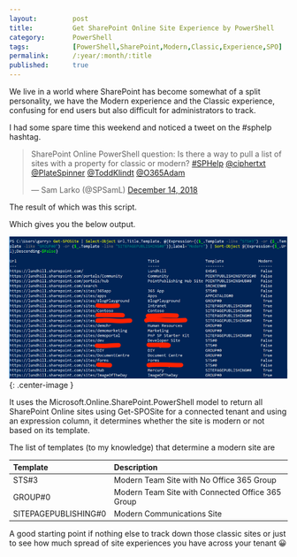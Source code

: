 ```yaml
---
layout:         post
title:          Get SharePoint Online Site Experience by PowerShell
category:       PowerShell
tags:           [PowerShell,SharePoint,Modern,Classic,Experience,SPO]
permalink:      /:year/:month/:title
published:      true
---
```


We live in a world where SharePoint has become somewhat of a split personality, we have the Modern experience and the Classic experience, confusing for end users but also difficult for administrators to track.

I had some spare time this weekend and noticed a tweet on the #sphelp hashtag.

<blockquote class="twitter-tweet" data-partner="tweetdeck"><p lang="en" dir="ltr">SharePoint Online PowerShell question: Is there a way to pull a list of sites with a property for classic or modern? <a href="https://twitter.com/hashtag/SPHelp?src=hash&amp;ref_src=twsrc%5Etfw">#SPHelp</a> <a href="https://twitter.com/ciphertxt?ref_src=twsrc%5Etfw">@ciphertxt</a> <a href="https://twitter.com/PlateSpinner?ref_src=twsrc%5Etfw">@PlateSpinner</a> <a href="https://twitter.com/ToddKlindt?ref_src=twsrc%5Etfw">@ToddKlindt</a> <a href="https://twitter.com/O365Adam?ref_src=twsrc%5Etfw">@O365Adam</a></p>&mdash; Sam Larko (@SPSamL) <a href="https://twitter.com/SPSamL/status/1073473591440826369?ref_src=twsrc%5Etfw">December 14, 2018</a></blockquote>
<script async src="https://platform.twitter.com/widgets.js" charset="utf-8"></script>

The result of which was this script.

<script src="https://gist.github.com/garrytrinder/358b8cb06e2b41c980a4d48abce52390.js"></script>

Which gives you the below output.

![](/public/img/powershell/get-spositetemplateexperience-output.png){: .center-image }

It uses the Microsoft.Online.SharePoint.PowerShell model to return all SharePoint Online sites using Get-SPOSite for a connected tenant and using an expression column, it determines whether the site is modern or not based on its template.

The list of templates (to my knowledge) that determine a modern site are

| Template             | Description                                      |
| :------------------- | :----------------------------------------------- |
| STS#3                | Modern Team Site with No Office 365 Group        |
| GROUP#0              | Modern Team Site with Connected Office 365 Group |
| SITEPAGEPUBLISHING#0 | Modern Communications Site                       |

A good starting point if nothing else to track down those classic sites or just to see how much spread of site experiences you have across your tenant 😀